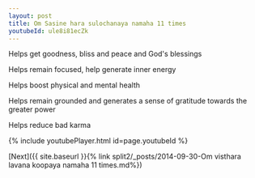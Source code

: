 ```yaml
---
layout: post
title: Om Sasine hara sulochanaya namaha 11 times
youtubeId: ule8i81ecZk
---
```

 
 
Helps get goodness, bliss and peace and God's blessings
 
Helps remain focused, help generate inner energy 
 
Helps boost physical and mental health 
 
Helps remain grounded and generates a sense of gratitude towards the greater power 
 
Helps reduce bad karma
 
 
 
 


{% include youtubePlayer.html id=page.youtubeId %}
 
[Next]({{ site.baseurl }}{% link  split2/_posts/2014-09-30-Om visthara lavana koopaya namaha 11 times.md%})
 
